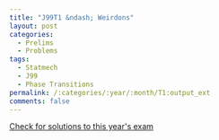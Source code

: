 ```yaml
---
title: "J99T1 &ndash; Weirdons"
layout: post
categories:
  - Prelims
  - Problems
tags:
  - Statmech
  - J99
  - Phase Transitions
permalink: /:categories/:year/:month/T1:output_ext
comments: false
---
```

<object data="1999J1T.pdf" type="application/pdf" width="100%" height="500"></object>
<div class="message"><a href='https://princetonprelim.com/prelim/2/'>Check for solutions to this year's exam</a></div>